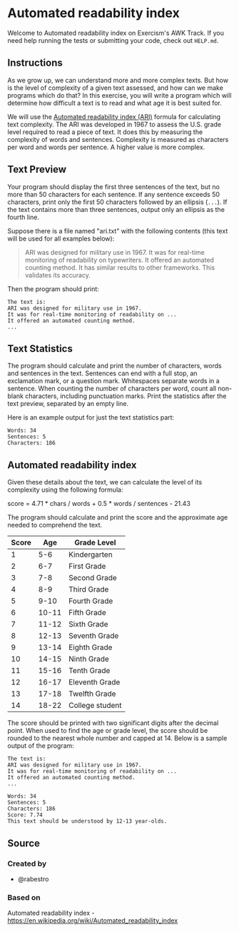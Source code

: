 # Automated readability index

Welcome to Automated readability index on Exercism's AWK Track.
If you need help running the tests or submitting your code, check out `HELP.md`.

## Instructions

As we grow up, we can understand more and more complex texts. 
But how is the level of complexity of a given text assessed, and how can we make programs which do that? 
In this exercise, you will write a program which will determine how difficult a text is to read and what age it is best suited for.

We will use the [Automated readability index (ARI)][wiki] formula for calculating text complexity. 
The ARI was developed in 1967 to assess the U.S. grade level required to read a piece of text. 
It does this by measuring the complexity of words and sentences. 
Complexity is measured as characters per word and words per sentence. 
A higher value is more complex.

## Text Preview

Your program should display the first three sentences of the text, but no more than 50 characters for each sentence.
If any sentence exceeds 50 characters, print only the first 50 characters followed by an ellipsis (`...`).
If the text contains more than three sentences, output only an ellipsis as the fourth line.

Suppose there is a file named "ari.txt" with the following contents (this text will be used for all examples below):

> ARI was designed for military use in 1967. It was for real-time 
> monitoring of readability on typewriters. It offered an automated 
> counting method. It has similar results to other frameworks.
> This validates its accuracy.

Then the program should print:

```text
The text is:
ARI was designed for military use in 1967.
It was for real-time monitoring of readability on ...
It offered an automated counting method.
...
```

## Text Statistics

The program should calculate and print the number of characters, words and sentences in the text. 
Sentences can end with a full stop, an exclamation mark, or a question mark. 
Whitespaces separate words in a sentence. 
When counting the number of characters per word, count all non-blank characters, including punctuation marks.
Print the statistics after the text preview, separated by an empty line.

Here is an example output for just the text statistics part:

```text
Words: 34
Sentences: 5
Characters: 186
```

## Automated readability index

Given these details about the text, we can calculate the level of its complexity using the following formula:

score = 4.71 * chars / words + 0.5 * words / sentences - 21.43

The program should calculate and print the score and the approximate age needed to comprehend the text. 

| Score | Age	  | Grade Level     |
|-------|-------|-----------------|
| 1     | 5-6   | Kindergarten    |
| 2     | 6-7   | First Grade     |
| 3     | 7-8   | Second Grade    |
| 4     | 8-9   | Third Grade     |
| 5     | 9-10  | Fourth Grade    |
| 6     | 10-11 | Fifth Grade     |
| 7     | 11-12 | Sixth Grade     |
| 8     | 12-13 | Seventh Grade   |
| 9     | 13-14 | Eighth Grade    |
| 10    | 14-15 | Ninth Grade     |
| 11    | 15-16 | Tenth Grade     |
| 12    | 16-17 | Eleventh Grade  |
| 13    | 17-18 | Twelfth Grade   |
| 14    | 18-22 | College student |

The score should be printed with two significant digits after the decimal point. 
When used to find the age or grade level, the score should be rounded to the nearest whole number and capped at 14. 
Below is a sample output of the program:

```text
The text is:
ARI was designed for military use in 1967.
It was for real-time monitoring of readability on ...
It offered an automated counting method.
...

Words: 34
Sentences: 5
Characters: 186
Score: 7.74
This text should be understood by 12-13 year-olds.
```
[wiki]: https://en.wikipedia.org/wiki/Automated_readability_index
[ARI]: https://readable.com/readability/automated-readability-index/

## Source

### Created by

- @rabestro

### Based on

Automated readability index - https://en.wikipedia.org/wiki/Automated_readability_index